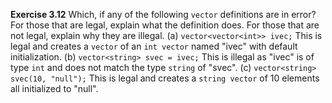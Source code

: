 **Exercise 3.12** Which, if any of the following `vector` definitions are in error? For those that are legal, explain what the definition does. For those that are not legal, explain why they are illegal.
(a) `vector<vector<int>> ivec;` This is legal and creates a `vector` of an `int vector` named "ivec" with default initialization.
(b) `vector<string> svec = ivec;` This is illegal as "ivec" is of type `int` and does not match the type `string` of "svec".
(c) `vector<string> svec(10, "null");` This is legal and creates a `string vector` of 10 elements all initialized to "null".

